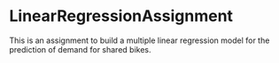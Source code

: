 # LinearRegressionAssignment
This is an assignment to build a multiple linear regression model for the prediction of demand for shared bikes.
